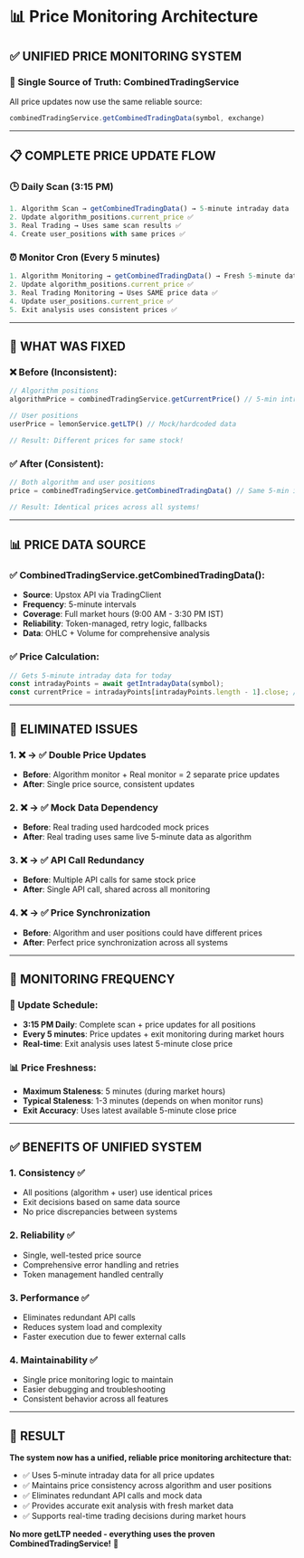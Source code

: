 # 📊 Price Monitoring Architecture

## ✅ **UNIFIED PRICE MONITORING SYSTEM**

### **🎯 Single Source of Truth: CombinedTradingService**
All price updates now use the same reliable source:
```typescript
combinedTradingService.getCombinedTradingData(symbol, exchange)
```

---

## 📋 **COMPLETE PRICE UPDATE FLOW**

### **🕒 Daily Scan (3:15 PM)**
```typescript
1. Algorithm Scan → getCombinedTradingData() → 5-minute intraday data
2. Update algorithm_positions.current_price ✅
3. Real Trading → Uses same scan results ✅
4. Create user_positions with same prices ✅
```

### **⏰ Monitor Cron (Every 5 minutes)**
```typescript
1. Algorithm Monitoring → getCombinedTradingData() → Fresh 5-minute data
2. Update algorithm_positions.current_price ✅
3. Real Trading Monitoring → Uses SAME price data ✅
4. Update user_positions.current_price ✅
5. Exit analysis uses consistent prices ✅
```

---

## 🔧 **WHAT WAS FIXED**

### **❌ Before (Inconsistent):**
```typescript
// Algorithm positions
algorithmPrice = combinedTradingService.getCurrentPrice() // 5-min intraday data

// User positions  
userPrice = lemonService.getLTP() // Mock/hardcoded data

// Result: Different prices for same stock!
```

### **✅ After (Consistent):**
```typescript
// Both algorithm and user positions
price = combinedTradingService.getCombinedTradingData() // Same 5-min intraday data

// Result: Identical prices across all systems!
```

---

## 📊 **PRICE DATA SOURCE**

### **✅ CombinedTradingService.getCombinedTradingData():**
- **Source**: Upstox API via TradingClient
- **Frequency**: 5-minute intervals
- **Coverage**: Full market hours (9:00 AM - 3:30 PM IST)
- **Reliability**: Token-managed, retry logic, fallbacks
- **Data**: OHLC + Volume for comprehensive analysis

### **✅ Price Calculation:**
```typescript
// Gets 5-minute intraday data for today
const intradayPoints = await getIntradayData(symbol);
const currentPrice = intradayPoints[intradayPoints.length - 1].close; // Latest 5-min close
```

---

## 🚨 **ELIMINATED ISSUES**

### **1. ❌ → ✅ Double Price Updates**
- **Before**: Algorithm monitor + Real monitor = 2 separate price updates
- **After**: Single price source, consistent updates

### **2. ❌ → ✅ Mock Data Dependency**
- **Before**: Real trading used hardcoded mock prices
- **After**: Real trading uses same live 5-minute data as algorithm

### **3. ❌ → ✅ API Call Redundancy**
- **Before**: Multiple API calls for same stock price
- **After**: Single API call, shared across all monitoring

### **4. ❌ → ✅ Price Synchronization**
- **Before**: Algorithm and user positions could have different prices
- **After**: Perfect price synchronization across all systems

---

## 🎯 **MONITORING FREQUENCY**

### **📅 Update Schedule:**
- **3:15 PM Daily**: Complete scan + price updates for all positions
- **Every 5 minutes**: Price updates + exit monitoring during market hours
- **Real-time**: Exit analysis uses latest 5-minute close price

### **📊 Price Freshness:**
- **Maximum Staleness**: 5 minutes (during market hours)
- **Typical Staleness**: 1-3 minutes (depends on when monitor runs)
- **Exit Accuracy**: Uses latest available 5-minute close price

---

## ✅ **BENEFITS OF UNIFIED SYSTEM**

### **1. Consistency ✅**
- All positions (algorithm + user) use identical prices
- Exit decisions based on same data source
- No price discrepancies between systems

### **2. Reliability ✅**
- Single, well-tested price source
- Comprehensive error handling and retries
- Token management handled centrally

### **3. Performance ✅**
- Eliminates redundant API calls
- Reduces system load and complexity
- Faster execution due to fewer external calls

### **4. Maintainability ✅**
- Single price monitoring logic to maintain
- Easier debugging and troubleshooting
- Consistent behavior across all features

---

## 🚀 **RESULT**

**The system now has a unified, reliable price monitoring architecture that:**
- ✅ Uses 5-minute intraday data for all price updates
- ✅ Maintains price consistency across algorithm and user positions  
- ✅ Eliminates redundant API calls and mock data
- ✅ Provides accurate exit analysis with fresh market data
- ✅ Supports real-time trading decisions during market hours

**No more getLTP needed - everything uses the proven CombinedTradingService!** 🎉
